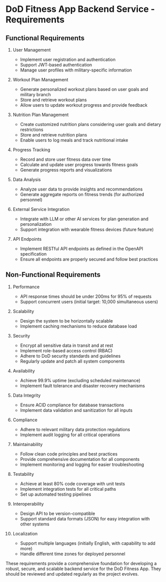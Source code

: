 # DoD Fitness App Backend Service - Requirements

## Functional Requirements

1. User Management
   - Implement user registration and authentication
   - Support JWT-based authentication
   - Manage user profiles with military-specific information

2. Workout Plan Management
   - Generate personalized workout plans based on user goals and military branch
   - Store and retrieve workout plans
   - Allow users to update workout progress and provide feedback

3. Nutrition Plan Management
   - Create customized nutrition plans considering user goals and dietary restrictions
   - Store and retrieve nutrition plans
   - Enable users to log meals and track nutritional intake

4. Progress Tracking
   - Record and store user fitness data over time
   - Calculate and update user progress towards fitness goals
   - Generate progress reports and visualizations

5. Data Analysis
   - Analyze user data to provide insights and recommendations
   - Generate aggregate reports on fitness trends (for authorized personnel)

6. External Service Integration
   - Integrate with LLM or other AI services for plan generation and personalization
   - Support integration with wearable fitness devices (future feature)

7. API Endpoints
   - Implement RESTful API endpoints as defined in the OpenAPI specification
   - Ensure all endpoints are properly secured and follow best practices

## Non-Functional Requirements

1. Performance
   - API response times should be under 200ms for 95% of requests
   - Support concurrent users (initial target: 10,000 simultaneous users)

2. Scalability
   - Design the system to be horizontally scalable
   - Implement caching mechanisms to reduce database load

3. Security
   - Encrypt all sensitive data in transit and at rest
   - Implement role-based access control (RBAC)
   - Adhere to DoD security standards and guidelines
   - Regularly update and patch all system components

4. Availability
   - Achieve 99.9% uptime (excluding scheduled maintenance)
   - Implement fault tolerance and disaster recovery mechanisms

5. Data Integrity
   - Ensure ACID compliance for database transactions
   - Implement data validation and sanitization for all inputs

6. Compliance
   - Adhere to relevant military data protection regulations
   - Implement audit logging for all critical operations

7. Maintainability
   - Follow clean code principles and best practices
   - Provide comprehensive documentation for all components
   - Implement monitoring and logging for easier troubleshooting

8. Testability
   - Achieve at least 80% code coverage with unit tests
   - Implement integration tests for all critical paths
   - Set up automated testing pipelines

9. Interoperability
   - Design API to be version-compatible
   - Support standard data formats (JSON) for easy integration with other systems

10. Localization
    - Support multiple languages (initially English, with capability to add more)
    - Handle different time zones for deployed personnel

These requirements provide a comprehensive foundation for developing a robust, secure, and scalable backend service for the DoD Fitness App. They should be reviewed and updated regularly as the project evolves.